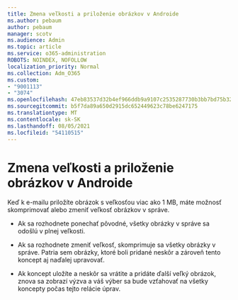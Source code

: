 ```yaml
---
title: Zmena veľkosti a priloženie obrázkov v Androide
ms.author: pebaum
author: pebaum
manager: scotv
ms.audience: Admin
ms.topic: article
ms.service: o365-administration
ROBOTS: NOINDEX, NOFOLLOW
localization_priority: Normal
ms.collection: Adm_O365
ms.custom:
- "9001113"
- "3074"
ms.openlocfilehash: 47eb83537d32b4ef966ddb9a9107c2535287730b3bb7bd75b32c894c6411aeca
ms.sourcegitcommit: b5f7da89a650d2915dc652449623c78be6247175
ms.translationtype: MT
ms.contentlocale: sk-SK
ms.lasthandoff: 08/05/2021
ms.locfileid: "54110515"
---
```

# <a name="resize-and-attach-images-on-android"></a>Zmena veľkosti a priloženie obrázkov v Androide

Keď k e-mailu priložíte obrázok s veľkosťou viac ako 1 MB, máte možnosť skomprimovať alebo zmeniť veľkosť obrázkov v správe.
 
- Ak sa rozhodnete ponechať pôvodné, všetky obrázky v správe sa odošlú v plnej veľkosti.
 
- Ak sa rozhodnete zmeniť veľkosť, skomprimuje sa všetky obrázky v správe.  Patria sem obrázky, ktoré boli pridané neskôr a zároveň tento koncept aj naďalej upravovať.
 
- Ak koncept uložíte a neskôr sa vrátite a pridáte ďalší veľký obrázok, znova sa zobrazí výzva a váš výber sa bude vzťahovať na všetky koncepty počas tejto relácie úprav.
 
